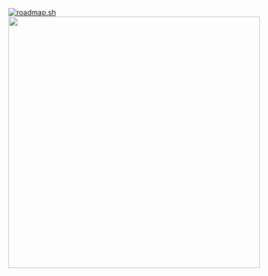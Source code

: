 [![roadmap.sh](https://roadmap.sh/card/tall/668d28e38896c6f50b145f5c?variant=dark)](https://roadmap.sh)
<br>
<img src="https://myanimelist.net/profile/GumGumNo" width="500">
